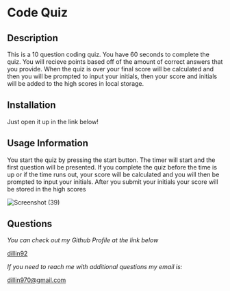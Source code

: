 # Code Quiz

## Description

This is a 10 question coding quiz. You have 60 seconds to complete the quiz. You will recieve points based off of the amount of correct answers that you provide. When the quiz is over your final score will be calculated and then you will be prompted to input your initials, then your score and initials will be added to the high scores in local storage.

## Installation

Just open it up in the link below!

## Usage Information

You start the quiz by pressing the start button. The timer will start and the first question will be presented. If you complete the quiz before the time is up or if the time runs out, your score will be calculated and you will then be prompted to input your initials. After you submit your initials your score will be stored in the high scores

![Screenshot (39)](https://user-images.githubusercontent.com/80184962/124536137-695ec580-dde5-11eb-9b05-0414c51d7055.png)

## Questions

_You can check out my Github Profile at the link below_

[dillin92](http://github.com/dillin92)

_If you need to reach me with additional questions my email is:_

dillin970@gmail.com
